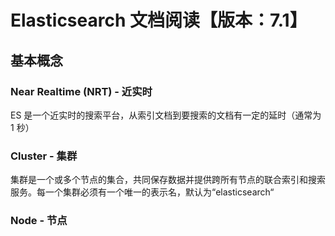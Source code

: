 # Elasticsearch 文档阅读【版本：7.1】
## 基本概念
### Near Realtime (NRT) - 近实时
ES 是一个近实时的搜索平台，从索引文档到要搜索的文档有一定的延时（通常为 1 秒）
### Cluster - 集群
集群是一个或多个节点的集合，共同保存数据并提供跨所有节点的联合索引和搜索服务。每一个集群必须有一个唯一的表示名，默认为“elasticsearch“
### Node - 节点
